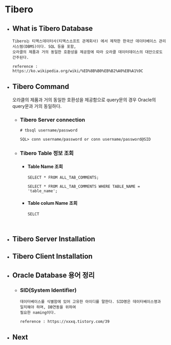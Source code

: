 # Tibero

  
  - ## What is Tibero Database
    
    ```
    Tibero는 티맥스데이터사(티맥스소프트 관계회사) 에서 제작한 한국산 데이터베이스 관리 시스템(DBMS)이다. SQL 등을 포함,
    오라클의 제품과 거의 동일한 호환성을 제공함에 따라 오라클 데이터데이스의 대안으로도 간주된다.
    
    reference : https://ko.wikipedia.org/wiki/%ED%8B%B0%EB%B2%A0%EB%A1%9C
    ```
  
  - ## Tibero Command
    
    오라클의 제품과 거의 동일한 호환성을 제공함으로 query문의 경우 Oracle의 query문과 거의 동일하다.
  
    - ### Tibero Server connection
      ```
      # tbsql username/password
  
      SQL> conn username/password or conn username/password@SID
      ```
      
    - ### Tibero Table 정보 조회
      
      - #### Table Name 조회
        ```
        SELECT * FROM ALL_TAB_COMMENTS;
        
        SELECT * FROM ALL_TAB_COMMENTS WHERE TABLE_NAME = 'table_name';
        ```
      - #### Table colum Name 조회
        ```
        SELCT
      
      
      
  - ## Tibero Server Installation

  - ## Tibero Client Installation

  - ## Oracle Database 용어 정리
    
    - ### SID(System Identifier)
      ```
      데이터베이스를 식별함에 있어 고유한 아이디를 말한다. SID명은 데이터베이스명과 일치해야 하며, DB연동을 위하여
      필요한 naming이다.
      
      reference : https://xxxq.tistory.com/39
      ```
      
  - ## Next
